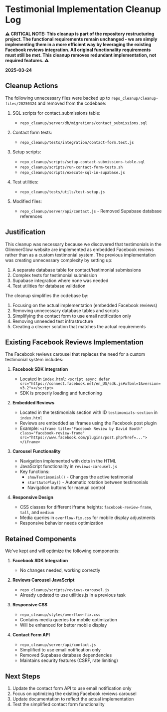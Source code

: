 # Testimonial Implementation Cleanup Log

**⚠️ CRITICAL NOTE: This cleanup is part of the repository restructuring project. The functional requirements remain unchanged - we are simply implementing them in a more efficient way by leveraging the existing Facebook reviews integration. All original functionality requirements must still be met. This cleanup removes redundant implementation, not required features. ⚠️**

**2025-03-24**

## Cleanup Actions

The following unnecessary files were backed up to `repo_cleanup/cleanup-files/20250324` and removed from the codebase:

1. SQL scripts for contact_submissions table:
   - `repo_cleanup/server/db/migrations/contact_submissions.sql`

2. Contact form tests:
   - `repo_cleanup/tests/integration/contact-form.test.js`

3. Setup scripts:
   - `repo_cleanup/scripts/setup-contact-submissions-table.sql`
   - `repo_cleanup/scripts/run-contact-form-tests.sh`
   - `repo_cleanup/scripts/execute-sql-in-supabase.js`

4. Test utilities:
   - `repo_cleanup/tests/utils/test-setup.js`

5. Modified files:
   - `repo_cleanup/server/api/contact.js` - Removed Supabase database references

## Justification

This cleanup was necessary because we discovered that testimonials in the GlimmerGlow website are implemented as embedded Facebook reviews rather than as a custom testimonial system. The previous implementation was creating unnecessary complexity by setting up:

1. A separate database table for contact/testimonial submissions
2. Complex tests for testimonial submission
3. Supabase integration where none was needed
4. Test utilities for database validation

The cleanup simplifies the codebase by:
1. Focusing on the actual implementation (embedded Facebook reviews)
2. Removing unnecessary database tables and scripts
3. Simplifying the contact form to use email notification only
4. Removing unneeded test infrastructure
5. Creating a cleaner solution that matches the actual requirements

## Existing Facebook Reviews Implementation

The Facebook reviews carousel that replaces the need for a custom testimonial system includes:

1. **Facebook SDK Integration**
   - Located in `index.html`: `<script async defer src="https://connect.facebook.net/en_US/sdk.js#xfbml=1&version=v3.2"></script>`
   - SDK is properly loading and functioning

2. **Embedded Reviews**
   - Located in the testimonials section with ID `testimonials-section` in `index.html`
   - Reviews are embedded as iframes using the Facebook post plugin
   - Example: `<iframe title="Facebook Review by David Booth" class="facebook-review-frame" src="https://www.facebook.com/plugins/post.php?href=..."></iframe>`

3. **Carousel Functionality**
   - Navigation implemented with dots in the HTML
   - JavaScript functionality in `reviews-carousel.js`
   - Key functions:
     - `showTestimonial()` - Changes the active testimonial
     - `startAutoPlay()` - Automatic rotation between testimonials
     - Navigation buttons for manual control

4. **Responsive Design**
   - CSS classes for different iframe heights: `facebook-review-frame`, `tall`, and `medium`
   - Media queries in `overflow-fix.css` for mobile display adjustments
   - Responsive behavior needs optimization

## Retained Components

We've kept and will optimize the following components:

1. **Facebook SDK Integration**
   - No changes needed, working correctly

2. **Reviews Carousel JavaScript**
   - `repo_cleanup/scripts/reviews-carousel.js`
   - Already updated to use utilities.js in a previous task

3. **Responsive CSS**
   - `repo_cleanup/styles/overflow-fix.css`
   - Contains media queries for mobile optimization
   - Will be enhanced for better mobile display

4. **Contact Form API**
   - `repo_cleanup/server/api/contact.js`
   - Simplified to use email notification only
   - Removed Supabase database dependencies
   - Maintains security features (CSRF, rate limiting)

## Next Steps

1. Update the contact form API to use email notification only
2. Focus on optimizing the existing Facebook reviews carousel
3. Update documentation to reflect the actual implementation
4. Test the simplified contact form functionality
